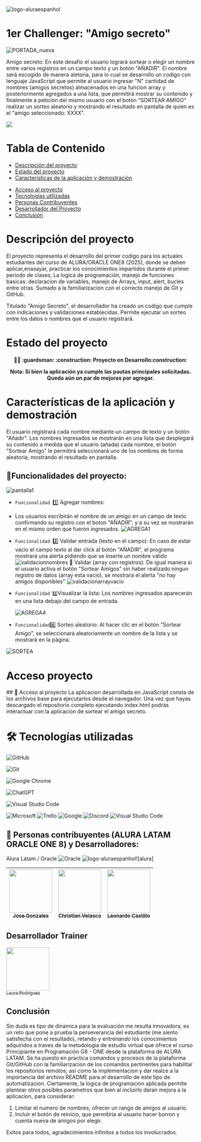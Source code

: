 ![logo-aluraespanhol](https://github.com/user-attachments/assets/35042ca3-ae6f-4d44-8cd0-2dc76fb8874d)

<h1 aling="center">1er Challenger: "Amigo secreto"</h1>

![PORTADA_nueva](https://github.com/user-attachments/assets/0352171c-87ae-4588-a7c5-d5f30a6509a2)

Amigo secreto:
En este desafío el usuario logrará sortear o elegir un nombre entre varios registros en un campo texto y un botón "AÑADIR". El nombre será escogido de manera aletoria, para lo cual se desarrollo un codigo con lenguaje JavaScript que permite al usuario ingresar "N" cantidad de nombres (amigos secretos) almacenados en una funcion array y posteriormente agregados a una lista, que permitirá mostrar su contenido y finalmente a petición del mismo usuario con el botón "SORTEAR AMIGO" realizar un sorteo aleatorio y mostrando el resultado en pantalla de quien es el "amigo seleccionado: XXXX".

 
   <p align="left">
   <img src="https://img.shields.io/badge/STATUS-EN%20DESAROLLO-green">
   </p>

# Tabla de Contenido
- [Descripción del proyecto](#Descripción-del-proyecto)
- [Estado del proyecto](#Estado-del-proyecto)
- [Características de la aplicación y demostración](#Características-de-la-aplicación-y-demostración)
* [Acceso al proyecto](#Acceso-proyecto)
* [Tecnologías utilizadas](#Tecnologías-utilizadas)
* [Personas Contribuyentes](#personas-contribuyentes)
* [Desarrollador del Proyecto](#Desarrollador)
* [Conclusión](#Conclusión)

# Descripción del proyecto

El proyecto representa el desarrollo del primer codigo para los actuales estudiantes del curso de ALURA/ORACLE ONE8 (2025), donde se deben aplicar,enasayar, practicar los conocimientos impartidos durante el primer periodo de clases; La logica de programación, manejo de funciones basicas: declaracion de variables, manejo de Arrays, input, alert, bucles entre otras.
Sumado a la familiarizacion con el correcto manejo de Git y GitHub.

Titulado "Amigo Secreto", el desarrollador ha creado un codigo que cumple con indicaciones y validaciones establecidas.
Permite ejecutar un sorteo entre los datos o nombres que el usuario registrará.

# Estado del proyecto

<h4 align="center">
  💂‍♂️ :guardsman:
:construction: Proyecto en Desarrollo:construction:

 Nota: Si bien la aplicación ya cumple las pautas principales solicitadas. Queda aún un par de mejoras por agregar.
</h4>

# Características de la aplicación y demostración

El usuario registrará cada nombre mediante un campo de texto y un botón "Añadir". Los nombres ingresados se mostrarán en una lista que desplegará su contenido a medida que el usuario (añada) cada nombre, el botón "Sortear Amigo" le permitirá seleccionará uno de los nombres de forma aleatoria, mostrando el resultado en pantalla.

## :hammer:Funcionalidades del proyecto:

![pantalla1](https://github.com/user-attachments/assets/5aa50bb9-51e0-4c65-9a00-858d4155a68e)

- `Funcionalidad `1️⃣ Agregar nombres:
- Los usuarios escribirán el nombre de un amigo en un campo de texto confirmando su registro con el boton "AÑADIR", y a su vez se mostrarán en el mismo orden que fueron ingresados.
  ![AGREGA1](https://github.com/user-attachments/assets/6e54a2f0-3b58-4880-9dcc-52277d6d4ec0)

- `Funcionalidad `2️⃣ Validar entrada (texto en el campo):
  En caso de estar vacio el campo texto al dar click al botón "AÑADIR", el programa mostrará una alerta pidiendo que se inserte un nombre válido
  ![validacionnombres](https://github.com/user-attachments/assets/d689efc6-9429-4a82-b37c-34afaf104d71)
   :raising_hand:  Validar (array con registros):
  De igual manera si el usuario activa el botón "Sortear Amigos" sin haber realizado ningun registro de datos (array esta vacio), se mostrara el alerta "no hay amigos disponibles"
  ![validacionarrayvacio](https://github.com/user-attachments/assets/a2f0d014-f45f-4c60-9bb9-6b4def621f84)

- `Funcionalidad 3️⃣`Visualizar la lista:
  Los nombres ingresados aparecerán en una lista debajo del campo de entrada.

  ![AGREGA4](https://github.com/user-attachments/assets/2bbbc3a5-177d-4b1c-b389-7183203889ef)

- `Funcionalidad`4️⃣ Sorteo aleatorio:
  Al hacer clic en el botón "Sortear Amigo", se seleccionará aleatoriamente un nombre de la lista y se mostrará en la página.

 ![SORTEA](https://github.com/user-attachments/assets/e0b342d9-3cfc-4d74-bc3b-7b05cc0c8870)


# Acceso proyecto
\## 📁 Acceso al proyecto
La aplicacion desarrollada en JavaScript consta de los archivos base para ejecutarlos desde el navegador. Una vez que hayas descargado el repositorio completo ejecutando index.html podràs interactuar con la aplicacion de sortear el amigo secreto.

# 🛠️ Tecnologías utilizadas 
![GitHub](https://img.shields.io/badge/github-%23121011.svg?style=for-the-badge&logo=github&logoColor=white)
  
![Git](https://img.shields.io/badge/git-%23F05033.svg?style=for-the-badge&logo=git&logoColor=white)
  
![Google Chrome](https://img.shields.io/badge/Google%20Chrome-4285F4?style=for-the-badge&logo=GoogleChrome&logoColor=white)

![ChatGPT](https://img.shields.io/badge/chatGPT-74aa9c?style=for-the-badge&logo=openai&logoColor=white)

![Visual Studio Code](https://img.shields.io/badge/Visual%20Studio%20Code-0078d7.svg?style=for-the-badge&logo=visual-studio-code&logoColor=white)

![Microsoft](https://img.shields.io/badge/Microsoft-0078D4?style=for-the-badge&logo=microsoft&logoColor=white)
![Trello](https://img.shields.io/badge/Trello-%23026AA7.svg?style=for-the-badge&logo=Trello&logoColor=white)
![Google](https://img.shields.io/badge/google-4285F4?style=for-the-badge&logo=google&logoColor=white)
![Discord](https://img.shields.io/badge/Discord-%235865F2.svg?style=for-the-badge&logo=discord&logoColor=white)
![Visual Studio Code](https://img.shields.io/badge/Visual%20Studio%20Code-0078d7.svg?style=for-the-badge&logo=visual-studio-code&logoColor=white)
  

## :raising_hand: Personas contribuyentes (ALURA LATAM ORACLE ONE 8) y Desarrolladores: 

Alura Latam  / Oracle ![Oracle](https://img.shields.io/badge/Oracle-F80000?style=for-the-badge&logo=oracle&logoColor=white)
![logo-aluraespanhol](https://github.com/user-attachments/assets/35042ca3-ae6f-4d44-8cd0-2dc76fb8874d)![alura]

[<img src="https://avatars.githubusercontent.com/u/75937414?s=48&v=4)" width=115><br><sub>Jose Gonzales</sub>](https://github.com/JoseDarioGonzalezCha/JoseDarioGonzalezCha) | [<img src="https://avatars.githubusercontent.com/u/29123800?v=4" width=115><br><sub>Christian Velasco</sub>]([https://github.com/christianpva) | [<img src="https://avatars.githubusercontent.com/u/4803845?v=4" width=115><br><sub>Leonardo Castillo</sub>](https://github.com/ljcl79) |
| :---: | :---: | :---: |

## Desarrollador Trainer

[<img src="https://avatars.githubusercontent.com/u/195217447?u=318a13538e9b8b470417661ac390c35f851dbf32&v=4" width=115><br><sub>Laura Rodriguez</sub>](https://github.com/larb73)

## Conclusión
Sin duda es tipo de dinamica para la evaluación me resulta innovadora, es un reto que pone a prueba la perseverancia del estudiante (me siento satisfecha con el resultado), retando y entrenando los conocimientos adquiridos a traves de la metodologia de estudio virtual que ofrece el curso Principiante en Programación G8 - ONE desde la plataforma de ALURA LATAM. 
Se ha puesto en practica comandos y procesos de la plataforma Git/GitHub con la familiarizacion de los comandos pertinentes para habilitar los repositorios remotos; asi como la implementacion y dar realce a la importancia del archivo README para el desarrollo de este tipo de automatizacion.
Ciertamente, la logica de programacion aplicada permite plantear otros posibles parametros que bien al incluirlo daran mejora a la aplicacion, para considerar:
 1. Limitar el numero de nombres, ofrecer un rango de amigos al usuario.
 2. Incluir el botón de reinicio, que permitiria al usuario hacer borron y cuenta nueva de amigos por elegir.

Exitos para todos, agradecimientos infinitos a todos los involucrados.
